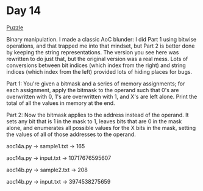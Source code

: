 # Day 14

[Puzzle](https://adventofcode.com/2020/day/14)

Binary manipulation. I made a classic AoC blunder: I did Part 1 using bitwise
operations, and that trapped me into that mindset, but Part 2 is better
done by keeping the string representations. The version you see here was
rewritten to do just that, but the original version was a real mess. Lots
of conversions between bit indices (which index from the right) and string
indices (which index from the left) provided lots of hiding places for bugs.

Part 1: You're given a bitmask and a series of memory assignments; for each
assignment, apply the bitmask to the operand such that 0's are overwritten
with 0, 1's are overwritten with 1, and X's are left alone. Print the total
of all the values in memory at the end.

Part 2: Now the bitmask applies to the address instead of the operand. It sets
any bit that is 1 in the mask to 1, leaves bits that are 0 in the mask alone,
and enumerates all possible values for the X bits in the mask, setting the
values of all of those addresses to the operand.

aoc14a.py -> sample1.txt -> 165

aoc14a.py -> input.txt -> 10717676595607

aoc14b.py -> sample2.txt -> 208

aoc14b.py -> input.txt -> 3974538275659
